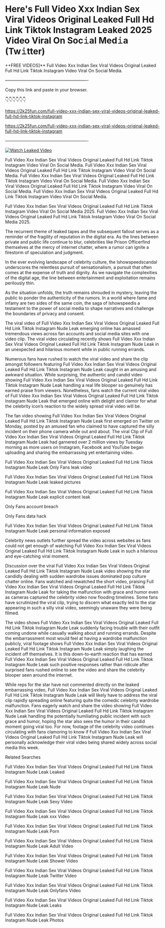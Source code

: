 # Here's Full Video Xxx Indian Sex Viral Videos Original Leaked Full Hd Link Tiktok Instagram Leaked 2025 Video Viral On Soc𝚒al Med𝚒a (Tw𝚒tter)

++FREE VIDEOS]** Full Video Xxx Indian Sex Viral Videos Original Leaked Full Hd Link Tiktok Instagram Video Viral On Social Media.

———————————————————-

Copy this link and paste in your browser.

👇👇👇👇👇👇

https://2k25fun.com/full-video-xxx-indian-sex-viral-videos-original-leaked-full-hd-link-tiktok-instagram

https://2k25fun.com/full-video-xxx-indian-sex-viral-videos-original-leaked-full-hd-link-tiktok-instagram

———————————————————-

[![Watch Leaked Video](https://miro.medium.com/v2/resize:fit:828/format:webp/1*cilzJN44JGOrTw9NJCrNHA.gif "Watch Leaked Video")](https://2k25fun.com/full-video-xxx-indian-sex-viral-videos-original-leaked-full-hd-link-tiktok-instagram)

Full Video Xxx Indian Sex Viral Videos Original Leaked Full Hd Link Tiktok Instagram Video Viral On Social Media. Full Video Xxx Indian Sex Viral Videos Original Leaked Full Hd Link Tiktok Instagram Video Viral On Social Media. Full Video Xxx Indian Sex Viral Videos Original Leaked Full Hd Link Tiktok Instagram Video Viral On Social Media. Full Video Xxx Indian Sex Viral Videos Original Leaked Full Hd Link Tiktok Instagram Video Viral On Social Media. Full Video Xxx Indian Sex Viral Videos Original Leaked Full Hd Link Tiktok Instagram Video Viral On Social Media.

Full Video Xxx Indian Sex Viral Videos Original Leaked Full Hd Link Tiktok Instagram Video Viral On Social Media 2025. Full Video Xxx Indian Sex Viral Videos Original Leaked Full Hd Link Tiktok Instagram Video Viral On Social Media 2025.

The recurrent theme of leaked tapes and the subsequent fallout serves as a reminder of the fragility of reputation in the digital era. As the lines between private and public life continue to blur, celebrities like Prison Officerfind themselves at the mercy of internet chatter, where a rumor can ignite a firestorm of speculation and judgment.

In the ever evolving landscape of celebrity culture, the Ishowspeedscandal underscores the relentless pursuit of sensationalism, a pursuit that often comes at the expense of truth and dignity. As we navigate the complexities of the digital age, the line between entertainment and exploitation remains perilously thin.

As the situation unfolds, the truth remains shrouded in mystery, leaving the public to ponder the authenticity of the rumors. In a world where fame and infamy are two sides of the same coin, the saga of Ishowspeedis a testament to the power of social media to shape narratives and challenge the boundaries of privacy and consent.

The viral video of Full Video Xxx Indian Sex Viral Videos Original Leaked Full Hd Link Tiktok Instagram Nude Leak emerging online has amassed tremendous views across fan accounts and social media sites with one video clip. The viral video circulating recently shows Full Video Xxx Indian Sex Viral Videos Original Leaked Full Hd Link Tiktok Instagram Nude Leak in an unexpected and hilarious moment while in public running errands.

Numerous fans have rushed to watch the viral video and share the clip amongst followers featuring Full Video Xxx Indian Sex Viral Videos Original Leaked Full Hd Link Tiktok Instagram Nude Leak caught in an amusing and awkward situation. While surprising, the authentic and candid video showing Full Video Xxx Indian Sex Viral Videos Original Leaked Full Hd Link Tiktok Instagram Nude Leak handling a real life blooper so genuinely has earned praise from viewers. Nonetheless, fans watch the current viral video of Full Video Xxx Indian Sex Viral Videos Original Leaked Full Hd Link Tiktok Instagram Nude Leak that emerged online with delight and clamor for what the celebrity icon’s reaction to the widely spread viral video will be.

The fan video showing Full Video Xxx Indian Sex Viral Videos Original Leaked Full Hd Link Tiktok Instagram Nude Leak first emerged on Twitter on Monday, posted by an amused fan who claimed to have captured the silly incident on their phone camera while out and about. The viral Clip of Full Video Xxx Indian Sex Viral Videos Original Leaked Full Hd Link Tiktok Instagram Nude Leak had garnered over 2 million views by Tuesday morning as more users on Instagram, Facebook and YouTube began uploading and sharing the embarrassing yet entertaining video.

Full Video Xxx Indian Sex Viral Videos Original Leaked Full Hd Link Tiktok Instagram Nude Leak Only Fans leak video

Full Video Xxx Indian Sex Viral Videos Original Leaked Full Hd Link Tiktok Instagram Nude Leak leaked pictures

Full Video Xxx Indian Sex Viral Videos Original Leaked Full Hd Link Tiktok Instagram Nude Leak explicit content leak

Only Fans account breach

Only Fans data hack

Full Video Xxx Indian Sex Viral Videos Original Leaked Full Hd Link Tiktok Instagram Nude Leak personal information exposed

Celebrity news outlets further spread the video across websites as fans could not get enough of watching Full Video Xxx Indian Sex Viral Videos Original Leaked Full Hd Link Tiktok Instagram Nude Leak in such a hilarious and eye-catching viral moment.

Discussion over the viral Full Video Xxx Indian Sex Viral Videos Original Leaked Full Hd Link Tiktok Instagram Nude Leak video showing the star candidly dealing with sudden wardrobe issues dominated pop culture chatter online. Fans watched and rewatched the short video, praising Full Video Xxx Indian Sex Viral Videos Original Leaked Full Hd Link Tiktok Instagram Nude Leak for taking the malfunction with grace and humor even as cameras captured the celebrity video now flooding timelines. Some fans have scrutinized the viral clip, trying to discern what exactly led to the star appearing in such a silly viral video, seemingly unaware they were being filmed.

The video shows Full Video Xxx Indian Sex Viral Videos Original Leaked Full Hd Link Tiktok Instagram Nude Leak suddenly facing trouble with their outfit coming undone while casually walking about and running errands. Despite the embarrassment most would feel at having a wardrobe malfunction publicly, viral footage shows Full Video Xxx Indian Sex Viral Videos Original Leaked Full Hd Link Tiktok Instagram Nude Leak simply laughing the incident off themselves. It is this down-to-earth reaction that has earned Full Video Xxx Indian Sex Viral Videos Original Leaked Full Hd Link Tiktok Instagram Nude Leak such positive responses rather than ridicule after surprised fans rushed online to see the video and share the celebrity blooper seen around the internet.

While reps for the star have not commented directly on the leaked embarrassing video, Full Video Xxx Indian Sex Viral Videos Original Leaked Full Hd Link Tiktok Instagram Nude Leak will likely have to address the viral clip rapidly spreading online featuring quite the comedic celebrity wardrobe malfunction. Fans eagerly watch and share the video showing Full Video Xxx Indian Sex Viral Videos Original Leaked Full Hd Link Tiktok Instagram Nude Leak handling the potentially humiliating public incident with such grace and humor, hoping the star also sees the humor in their candid moment going viral too. For now, footage of the celebrity video continues circulating with fans clamoring to know if Full Video Xxx Indian Sex Viral Videos Original Leaked Full Hd Link Tiktok Instagram Nude Leak will personally acknowledge their viral video being shared widely across social media this week.

Related Searches

Full Video Xxx Indian Sex Viral Videos Original Leaked Full Hd Link Tiktok Instagram Nude Leak Leaked

Full Video Xxx Indian Sex Viral Videos Original Leaked Full Hd Link Tiktok Instagram Nude Leak Nude

Full Video Xxx Indian Sex Viral Videos Original Leaked Full Hd Link Tiktok Instagram Nude Leak Sexy Video

Full Video Xxx Indian Sex Viral Videos Original Leaked Full Hd Link Tiktok Instagram Nude Leak xxx Video

Full Video Xxx Indian Sex Viral Videos Original Leaked Full Hd Link Tiktok Instagram Nude Leak Porn

Full Video Xxx Indian Sex Viral Videos Original Leaked Full Hd Link Tiktok Instagram Nude Leak Adult Video

Full Video Xxx Indian Sex Viral Videos Original Leaked Full Hd Link Tiktok Instagram Nude Leak Shower Video

Full Video Xxx Indian Sex Viral Videos Original Leaked Full Hd Link Tiktok Instagram Nude Leak Twitter Video

Full Video Xxx Indian Sex Viral Videos Original Leaked Full Hd Link Tiktok Instagram Nude Leak Onlyfans Video

Full Video Xxx Indian Sex Viral Videos Original Leaked Full Hd Link Tiktok Instagram Nude Leak Leaks

Full Video Xxx Indian Sex Viral Videos Original Leaked Full Hd Link Tiktok Instagram Nude Leak Photos